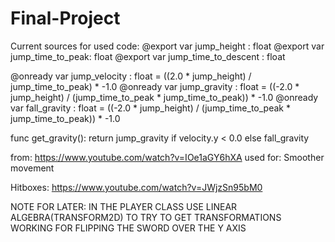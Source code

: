 # Final-Project


Current sources for used code:
@export var jump_height : float
@export var jump_time_to_peak: float
@export var jump_time_to_descent : float

@onready var jump_velocity : float = ((2.0 * jump_height) / jump_time_to_peak) * -1.0
@onready var jump_gravity : float = ((-2.0 * jump_height) / (jump_time_to_peak * jump_time_to_peak)) * -1.0
@onready var fall_gravity : float = ((-2.0 * jump_height) / (jump_time_to_peak * jump_time_to_peak)) * -1.0

func get_gravity():
	return jump_gravity if velocity.y < 0.0 else fall_gravity

from: https://www.youtube.com/watch?v=IOe1aGY6hXA
used for: Smoother movement


Hitboxes: https://www.youtube.com/watch?v=JWjzSn95bM0


NOTE FOR LATER: IN THE PLAYER CLASS USE LINEAR ALGEBRA(TRANSFORM2D) TO TRY TO GET TRANSFORMATIONS WORKING FOR FLIPPING THE SWORD OVER THE Y AXIS